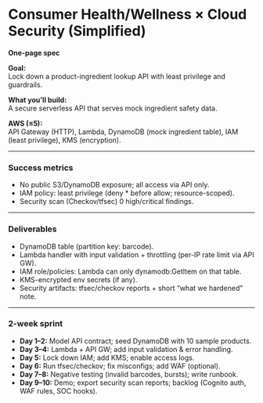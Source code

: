 # Consumer Health/Wellness × Cloud Security (Simplified)
**One-page spec**

**Goal:**  
Lock down a product-ingredient lookup API with least privilege and guardrails.

**What you’ll build:**  
A secure serverless API that serves mock ingredient safety data.

**AWS (≤5):**  
API Gateway (HTTP), Lambda, DynamoDB (mock ingredient table), IAM (least privilege), KMS (encryption).

---

### **Success metrics**
- No public S3/DynamoDB exposure; all access via API only.  
- IAM policy: least privilege (deny * before allow; resource-scoped).  
- Security scan (Checkov/tfsec) 0 high/critical findings.  

---

### **Deliverables**
- DynamoDB table (partition key: barcode).  
- Lambda handler with input validation + throttling (per-IP rate limit via API GW).  
- IAM role/policies: Lambda can only dynamodb:GetItem on that table.  
- KMS-encrypted env secrets (if any).  
- Security artifacts: tfsec/checkov reports + short “what we hardened” note.  

---

### **2-week sprint**
- **Day 1–2:** Model API contract; seed DynamoDB with 10 sample products.  
- **Day 3–4:** Lambda + API GW; add input validation & error handling.  
- **Day 5:** Lock down IAM; add KMS; enable access logs.  
- **Day 6:** Run tfsec/checkov; fix misconfigs; add WAF (optional).  
- **Day 7–8:** Negative testing (invalid barcodes, bursts); write runbook.  
- **Day 9–10:** Demo; export security scan reports; backlog (Cognito auth, WAF rules, SOC hooks).

